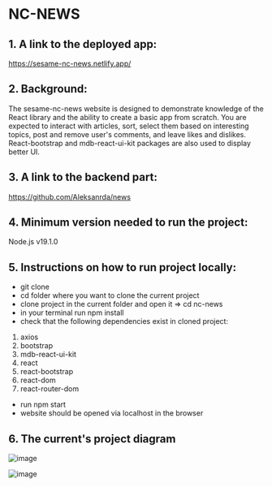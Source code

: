 # NC-NEWS

## 1. A link to the deployed app:

https://sesame-nc-news.netlify.app/

## 2. Background:
The sesame-nc-news website is designed to demonstrate knowledge of the React library and the ability to create a basic app from scratch. You are expected to interact with articles, sort, select them based on interesting topics, post and remove user's comments, and leave likes and dislikes. React-bootstrap and mdb-react-ui-kit packages are also used to display better UI. 


## 3. A link to the backend part:

https://github.com/Aleksanrda/news

## 4. Minimum version needed to run the project:

Node.js v19.1.0

## 5. Instructions on how to run project locally:

- git clone <repo-url>
- cd folder where you want to clone the current project
- clone project in the current folder and open it => cd nc-news
- in your terminal run npm install
- check that the following dependencies exist in cloned project:
    
1) axios
2) bootstrap
3) mdb-react-ui-kit
4) react
5) react-bootstrap
6) react-dom
7) react-router-dom
    
- run npm start
- website should be opened via localhost in the browser

## 6. The current's project diagram

![image](https://user-images.githubusercontent.com/33073090/218179378-39e5ed9a-5a50-4eda-acc0-7ae0a031c1c4.png)

![image](https://user-images.githubusercontent.com/33073090/218179493-83f1cbf8-a9f6-4c3f-95a3-65052fce4599.png)

